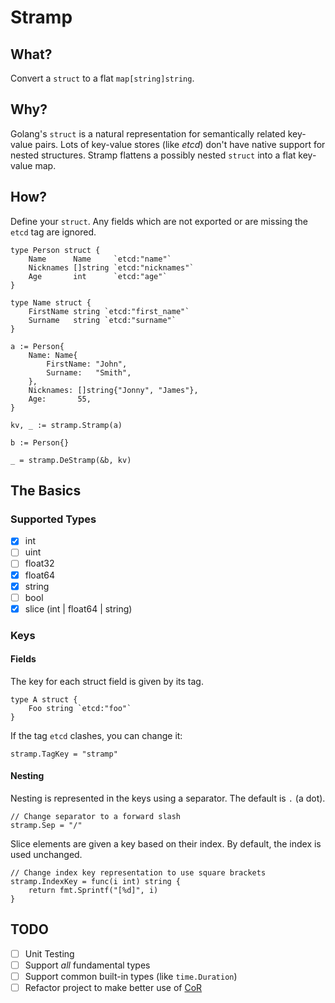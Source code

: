# Stramp


## What?
Convert a `struct` to a flat `map[string]string`.

## Why?
Golang's `struct` is a natural representation for semantically related key-value pairs.
Lots of key-value stores (like *etcd*) don't have native support for nested structures.
Stramp flattens a possibly nested `struct` into a flat key-value map.

## How?
Define your `struct`.
Any fields which are not exported or are missing the `etcd` tag are ignored.

```golang
type Person struct {
    Name      Name     `etcd:"name"`
    Nicknames []string `etcd:"nicknames"`
    Age       int      `etcd:"age"`
}

type Name struct {
    FirstName string `etcd:"first_name"`
    Surname   string `etcd:"surname"`
}
```

```golang
a := Person{
    Name: Name{
        FirstName: "John",
        Surname:   "Smith",
    },
    Nicknames: []string{"Jonny", "James"},
    Age:       55,
}

kv, _ := stramp.Stramp(a)
```

```golang
b := Person{}

_ = stramp.DeStramp(&b, kv)
```

## The Basics
### Supported Types
 - [x] int
 - [ ] uint
 - [ ] float32 
 - [x] float64
 - [x] string
 - [ ] bool
 - [x] slice (int | float64 | string)

### Keys
#### Fields
The key for each struct field is given by its tag.

```golang
type A struct {
    Foo string `etcd:"foo"`
}
```

If the tag `etcd` clashes, you can change it:
```golang
stramp.TagKey = "stramp"
```

#### Nesting
Nesting is represented in the keys using a separator.
The default is `.` (a dot).

```golang
// Change separator to a forward slash
stramp.Sep = "/"
```

Slice elements are given a key based on their index.
By default, the index is used unchanged.

```golang
// Change index key representation to use square brackets
stramp.IndexKey = func(i int) string {
    return fmt.Sprintf("[%d]", i)
}
```

## TODO
 - [ ] Unit Testing
 - [ ] Support *all* fundamental types
 - [ ] Support common built-in types (like `time.Duration`)
 - [ ] Refactor project to make better use of [CoR](https://refactoring.guru/design-patterns/chain-of-responsibility)